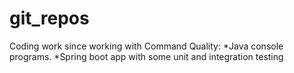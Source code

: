 # git_repos
Coding work since working with Command Quality:
*Java console programs.
*Spring boot app with some unit and integration testing

